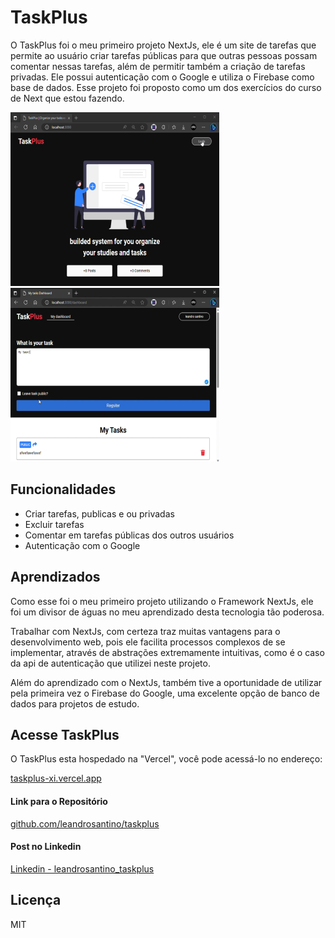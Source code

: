 # TaskPlus

O TaskPlus foi o meu primeiro projeto NextJs, ele é um site de tarefas que
permite ao usuário criar tarefas públicas para que outras pessoas possam
comentar nessas tarefas, além de permitir também a criação de tarefas privadas.
Ele possui autenticação com o Google e utiliza o Firebase como base de dados.
Esse projeto foi proposto como um dos exercícios do curso de Next que estou
fazendo.

![image1](https://github.com/leandrosantino/taskplus/blob/main/public/image2.png?raws=true)
![image1](https://github.com/leandrosantino/taskplus/blob/main/public/image1.png?raw=true)

## Funcionalidades

- Criar tarefas, publicas e ou privadas
- Excluir tarefas
- Comentar em tarefas públicas dos outros usuários
- Autenticação com o Google

## Aprendizados

Como esse foi o meu primeiro projeto utilizando o Framework NextJs, ele foi um
divisor de águas no meu aprendizado desta tecnologia tão poderosa.

Trabalhar com NextJs, com certeza traz muitas vantagens para o desenvolvimento
web, pois ele facilita processos complexos de se implementar, através de
abstrações extremamente intuitivas, como é o caso da api de autenticação que
utilizei neste projeto.

Além do aprendizado com o NextJs, também tive a oportunidade de utilizar pela
primeira vez o Firebase do Google, uma excelente opção de banco de dados para
projetos de estudo.

## Acesse TaskPlus

O TaskPlus esta hospedado na "Vercel", você pode acessá-lo no endereço:

[taskplus-xi.vercel.app](https://taskplus-xi.vercel.app/)

#### Link para o Repositório

[github.com/leandrosantino/taskplus](https://github.com/leandrosantino/taskplus)

#### Post no Linkedin

[Linkedin - leandrosantino_taskplus](https://www.linkedin.com/posts/leandro-santino-7b2717215_recentemente-eu-comecei-a-estudar-nextjs-activity-7082340699534147584--g1F?utm_source=share&utm_medium=member_desktop)

## Licença

MIT
